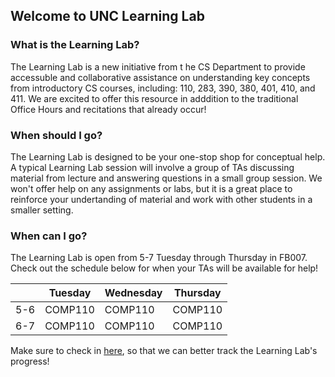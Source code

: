 ## Welcome to UNC Learning Lab

<!-- You can use the [editor on GitHub](https://github.com/CSLearningLab/CSLearningLab.github.io/edit/master/README.md) to maintain and preview the content for your website in Markdown files. -->

<!-- this is an example of how to attach links to text -->

### What is the Learning Lab?
The Learning Lab is a new initiative from t he CS Department to provide accessuble and collaborative assistance on understanding key concepts from introductory CS courses, including: 110, 283, 390, 380, 401, 410, and 411. We are excited to offer this resource in adddition to the traditional Office Hours and recitations that already occur!

### When should I go?
The Learning Lab is designed to be your one-stop shop for conceptual help. A typical Learning Lab session will involve a group of TAs discussing material from lecture and answering questions in a small group session. We won't offer help on any assignments or labs, but it is a great place to reinforce your undertanding of material and work with other students in a smaller setting.

### When can I go?
The Learning Lab is open from 5-7 Tuesday through Thursday in FB007. Check out the schedule below for when your TAs will be available for help!

<!-- insert table -->
<!-- <div class="datatable-begin"></div> --> 

|      | Tuesday  | Wednesday | Thursday  |
|----- | -------- | --------- | --------- |
|5-6   | COMP110  | COMP110   | COMP110   |
|6-7   | COMP110  | COMP110   | COMP110   |

<!-- <div class="datatable-end"></div> --> 

Make sure to check in [here](http://bit.ly/ll-checkin), so that we can better track the Learning Lab's progress!

<!-- ### Markdown

Markdown is a lightweight and easy-to-use syntax for styling your writing. It includes conventions for

```markdown
Syntax highlighted code block

# Header 1
## Header 2
### Header 3

- Bulleted
- List

1. Numbered
2. List

**Bold** and _Italic_ and `Code` text

[Link](url) and ![Image](src)
```

For more details see [GitHub Flavored Markdown](https://guides.github.com/features/mastering-markdown/).

### Jekyll Themes

Your Pages site will use the layout and styles from the Jekyll theme you have selected in your [repository settings](https://github.com/CSLearningLab/CSLearningLab.github.io/settings). The name of this theme is saved in the Jekyll `_config.yml` configuration file.

### Support or Contact

Having trouble with Pages? Check out our [documentation](https://help.github.com/categories/github-pages-basics/) or [contact support](https://github.com/contact) and we’ll help you sort it out. -->
